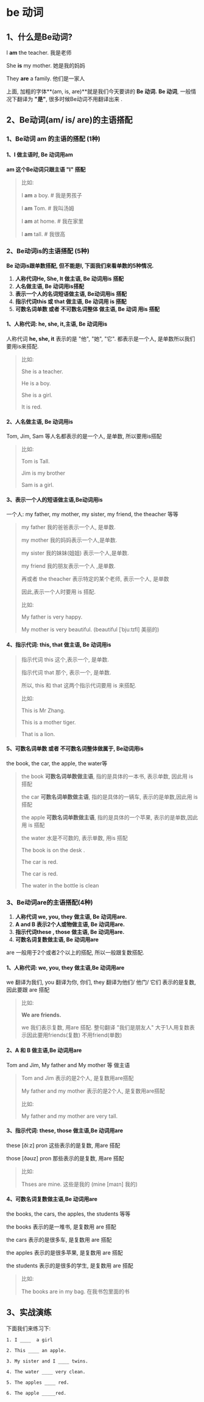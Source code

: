 # be 动词



## 1、什么是Be动词?

I **am** the teacher.  我是老师

She **is** my mother. 她是我的妈妈

They **are** a family.  他们是一家人

上面, 加粗的字体**(am, is, are)**就是我们今天要讲的 **Be 动词.** **Be 动词**, 一般情况下翻译为 **"是"**, 很多时候Be动词不用翻译出来 .



## 2、Be动词(am/ is/ are)的主语搭配



### 1、Be动词 am 的主语的搭配 (1种)

#### 1、**I 做主语时, Be 动词用am**

 **am 这个Be动词只跟主语 "I" 搭配**

> 比如:
>
> I **am** a boy.  		 # 我是男孩子
>
> I **am** Tom.  			# 我叫汤姆
>
> I **am** at home. 	  # 我在家里
>
> I **am** tall. 			   # 我很高















### 2、Be动词is的主语搭配 (5种)

**Be 动词is跟单数搭配, 但不能是I, 下面我们来看单数的5种情况.**

1. **人称代词He, She, It 做主语, Be 动词用is 搭配**
2. **人名做主语, Be 动词用is搭配**
3. **表示一个人的名词短语做主语, Be动词用is 搭配**
4. **指示代词this 或 that 做主语, Be 动词用 is 搭配**
5. **可数名词单数 或者 不可数名词整体 做主语, Be 动词 用is  搭配**



#### 1、人称代词: he, she, it,主语, Be 动词用is

人称代词 **he, she, it** 表示的是 "他", "她", "它". 都表示是一个人, 是单数所以我们要用is来搭配. 

> 比如: 
>
> She is a teacher.
>
> He  is a boy.
>
> She is a girl.
>
> It is red.



#### 2、人名做主语,  Be 动词用is 

Tom, Jim, Sam 等人名都表示的是一个人, 是单数, 所以要用is搭配

  > 比如: 
  >
  > Tom is Tall.
  >
  > Jim is my brother
  >
  > Sam is a girl.



#### 3、表示一个人的短语做主语,Be动词用is

一个人: my father, my mother, my sister, my friend, the theacher 等等

> my father 我的爸爸表示一个人, 是单数.
>
> my mother 我的妈妈表示一个人,是单数.
>
> my sister 我的妹妹(姐姐) 表示一个人,是单数.
>
> my friend 我的朋友表示一个人 ,是单数. 
>
> 再或者 the theacher 表示特定的某个老师, 表示一个人, 是单数
>
> 因此,表示一个人时要用 is 搭配. 
>
> 比如:
>
> My father is very happy.
>
> My mother is very beautiful. (beautiful [ˈbjuːtɪfl] 美丽的)



#### 4、指示代词: this, that 做主语, Be 动词用is

> 指示代词 this 这个,表示一个, 是单数. 
>
> 指示代词 that 那个, 表示一个, 是单数.
>
> 所以, this 和 that 这两个指示代词要用 is 来搭配. 
>
> 比如: 
>
> This  is Mr Zhang.
>
> This is a mother tiger.
>
> That is a lion. 



#### 5、可数名词单数 或者 不可数名词整体做属于, Be动词用is

the book, the car, the apple, the water等

> the book **可数名词单数做主语**, 指的是具体的一本书, 表示单数, 因此用 is 搭配
>
> the car **可数名词单数做主语**, 指的是具体的一辆车, 表示的是单数,因此用 is 搭配
>
> the apple **可数名词单数做主语**, 指的是具体的一个苹果, 表示的是单数,因此用 is 搭配
>
> the water 水是不可数的, 表示单数, 用is 搭配
>
> The book is  on the desk .
>
> The car is red.
>
> The car is red.
>
> The water in the bottle is clean











### 3、Be动词are的主语搭配(4种)

1. **人称代词 we, you, they 做主语, Be 动词用are.**
2. **A and B 表示2个人或物做主语, Be 动词用are.** 
3. **指示代词these , those 做主语, Be 动词用are.** 
4. **可数名词复数做主语, Be 动词用are**

are 一般用于2个或者2个以上的搭配, 所以一般跟复数搭配.  



#### 1、人称代词: we, you, they 做主语,Be 动词用are

we 翻译为我们, you 翻译为你, 你们, they 翻译为他们/ 他门/ 它们 表示的是复数, 因此要跟 are 搭配

> 比如: 
  >
  > **We are friends.**  
  >
  > we 我们表示复数, 用are 搭配. 整句翻译 "我们是朋友人" 大于1人用复数表示因此要用friends(复数) 不用friend(单数)

#### 2、A 和 B 做主语,Be 动词用are

  Tom and Jim, My father and My mother 等 做主语

> Tom and  Jim 表示的是2个人, 是复数用are搭配
>
> My father and my mother 表示的是2个人, 是复数用are搭配
>
> 比如:
>
> My father and my mother are very tall.



#### 3、指示代词: these, those 做主语,Be 动词用are

these   [ðiːz] pron 这些表示的是复数, 用are 搭配

those   [ðəʊz]  pron 那些表示的是复数, 用are 搭配

> 比如:
>
> Thses are mine. 这些是我的  (mine [maɪn] 我的)



#### 4、可数名词复数做主语,Be 动词用are

the books, the cars, the apples, the students 等等 

the books 表示的是一堆书, 是复数用 are 搭配

the cars 表示的是很多车,  是复数用 are 搭配

the apples 表示的是很多苹果, 是复数用 are 搭配

the students 表示的是很多的学生, 是复数用 are 搭配

> 比如:
>
> The books are in my bag.  在我书包里面的书

























## 3、实战演练

下面我们来练习下:

```
1. I ____  a girl

2. This ____ an apple.

3. My sister and I ____ twins.

4. The water ____ very clean.

5. The apples ____ red.

6. The apple _____red. 
```

























